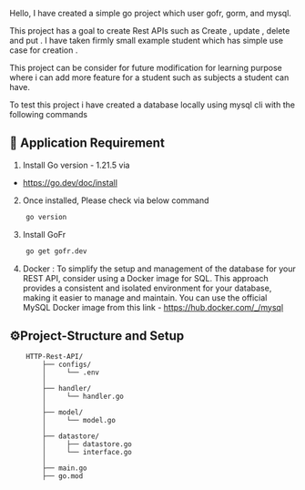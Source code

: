 Hello, I have created a simple go project which user gofr, gorm, and mysql.

This project has a goal to create Rest APIs such as Create , update , delete and put . I have taken firmly small example student which has simple use case for creation .

This project can be consider for future modification for learning purpose where i can add more feature for a student such as subjects a student can have.

To test this project i have created a database locally using mysql cli with the following commands

## 🙇 Application Requirement

1.  Install Go version - 1.21.5 via 
 * https://go.dev/doc/install

2. Once installed, Please check via below command
```bash   
    go version
```
3. Install GoFr
```bash   
    go get gofr.dev
```
4. Docker :
   To simplify the setup and management of the database for your REST API, consider using a Docker image for SQL. This approach provides a consistent and isolated environment for your       database, making it easier to manage and maintain. You can use the official MySQL Docker image from this link - https://hub.docker.com/_/mysql





## ⚙️Project-Structure and Setup
``` 
    HTTP-Rest-API/
        ├── configs/
        │     └── .env
        │
        ├── handler/
        │     └── handler.go
        │
        ├── model/
        │     └── model.go
        │
        ├── datastore/
        │     ├── datastore.go
        │     └── interface.go
        │
        ├── main.go
        ├── go.mod

```
